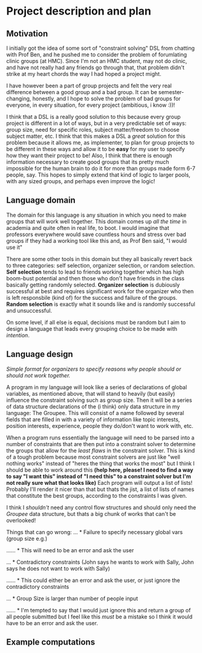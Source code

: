 # Project description and plan

## Motivation

I initially got the idea of some sort of "constraint solving" DSL from chatting with Prof Ben, and he pushed me to consider the problem of forumlating clinic groups (at HMC). Since I'm not an HMC student, may not do clinic, and have not really had any friends go through that, that problem didn't strike at my heart chords the way I had hoped a project might. 

I have however been a part of group projects and felt the very real difference between a good group and a bad group. It can be semester-changing, honestly, and I hope to solve the problem of bad groups for everyone, in every situation, for every project (ambitious, i know :))! 

I think that a DSL is a really good solution to this because every group project is different in a lot of ways, but in a very predictable set of ways: group size, need for specific roles, subject matter/freedom to choose subject matter, etc. I think that this makes a DSL a _great_ solution for this problem because it allows me, as implementer, to plan for group projects to be different in these ways and allow it to be __easy__ for my user to specify how they want their project to be! Also, I think that there is enough information necessary to create good groups that its pretty much impossible for the human brain to do it for more than groups made form 6-7 people, say. This hopes to simply extend that kind of logic to larger pools, with any sized groups, and perhaps even improve the logic!

## Language domain

The domain for this language is any situation in which you need to make groups that will work well together. This domain comes up _all the time_ in academia and quite often in real life, to boot. I would imagine that professors everywhere would save countless hours and stress over bad groups if they had a working tool like this and, as Prof Ben said, "I would use it"

There are some other tools in this domain but they all basically revert back to three categories: self selection, organizer selection, or random selection. __Self selection__ tends to lead to friends working together which has high boom-bust potential and then those who don't have friends in the class basically getting randomly selected. __Organizer selection__ is dubiously successful at best and requires significant work for the organizer who then is left responsbile (kind of) for the success and failure of the groups. __Random selection__ is exactly what it sounds like and is randomly successful and unsuccessful. 

On some level, if all else is equal, decisions must be random but I aim to design a language that leads every grouping choice to be made with _intention_. 

## Language design

_Simple format for organizers to specify reasons why people should or should not work together._

A program in my language will look like a series of declarations of global variables, as mentioned above, that will stand to heavily (but easily) influence the constraint solving such as group size. Then it will be a series of data structure declarations of the (i think) only data structure in my language: The Groupee. This will consist of a name followed by several fields that are filled in with a variety of information like topic interests, position interests, experience, people they do/don't want to work with, etc.

When a program runs essentially the language will need to be parsed into a number of constraints that are then put into a constraint solver to determine the groups that allow for the _least flaws_ in the constraint solver. This is kind of a tough problem because most constraint solvers are just like "well nothing works" instead of "heres the thing that works the most" but I think I should be able to work around this __(help here, please! I need to find a way to say "I want this" instead of "I need this" to a constraint solver but I'm not really sure what that looks like)__ Each program will output a list of lists! Probably I'll render it nicer than that but thats the jist, a list of lists of names that constitute the best groups, according to the constraints I was given.

I think I _shouldn't_ need any control flow structures and should only need the _Groupee_ data structure, but thats a big chunk of works that can't be overlooked!

Things that can go wrong:
... * Failure to specify necessary global vars (group size e.g.)

...... * This will need to be an error and ask the user

... * Contradictory constraints (John says he wants to work with Sally, John says he does not want to work with Sally)

...... * This could either be an error and ask the user, or just ignore the contradictory constraints

... * Group Size is larger than number of people input

...... * I'm tempted to say that I would just ignore this and return a group of all people submitted but I feel like this _must_ be a mistake so I think it would have to be an error and ask the user.

## Example computations
